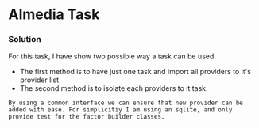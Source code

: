 # Almedia Task

### Solution

For this task, I have show two possible way a task can be used.

- The first method is to have just one task and import all providers to it's provider list
- The second method is to isolate each providers to it task.

`By using a common interface we can ensure that new provider can be added with ease. For simplicitiy I am using an sqlite, and only provide test for the factor builder classes.`
